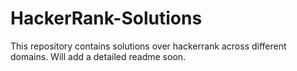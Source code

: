 # HackerRank-Solutions
This repository contains solutions over hackerrank across different domains.
 Will add a detailed readme soon.
